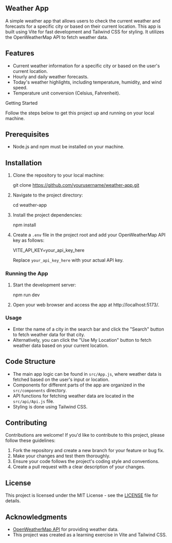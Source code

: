 ## Weather App

A simple weather app that allows users to check the current weather and forecasts for a specific city or based on their current location. This app is built using Vite for fast development and Tailwind CSS for styling. It utilizes the OpenWeatherMap API to fetch weather data.

## Features

- Current weather information for a specific city or based on the user's current location.
- Hourly and daily weather forecasts.
- Today's weather highlights, including temperature, humidity, and wind speed.
- Temperature unit conversion (Celsius, Fahrenheit).

 Getting Started

Follow the steps below to get this project up and running on your local machine.

## Prerequisites

- Node.js and npm must be installed on your machine.

## Installation

1. Clone the repository to your local machine:

  
   git clone https://github.com/yourusername/weather-app.git
  

2. Navigate to the project directory:

   cd weather-app
   

3. Install the project dependencies:

 
   npm install
  

4. Create a `.env` file in the project root and add your OpenWeatherMap API key as follows:


   VITE_API_KEY=your_api_key_here


   Replace `your_api_key_here` with your actual API key.

### Running the App

1. Start the development server:


   npm run dev


2. Open your web browser and access the app at http://localhost:5173/.

### Usage

- Enter the name of a city in the search bar and click the "Search" button to fetch weather data for that city.
- Alternatively, you can click the "Use My Location" button to fetch weather data based on your current location.

## Code Structure

- The main app logic can be found in `src/App.js`, where weather data is fetched based on the user's input or location.
- Components for different parts of the app are organized in the `src/components` directory.
- API functions for fetching weather data are located in the `src/api/Api.js` file.
- Styling is done using Tailwind CSS.

## Contributing

Contributions are welcome! If you'd like to contribute to this project, please follow these guidelines:

1. Fork the repository and create a new branch for your feature or bug fix.
2. Make your changes and test them thoroughly.
3. Ensure your code follows the project's coding style and conventions.
4. Create a pull request with a clear description of your changes.

## License

This project is licensed under the MIT License - see the [LICENSE](LICENSE) file for details.

## Acknowledgments

- [OpenWeatherMap API](https://openweathermap.org/) for providing weather data.
- This project was created as a learning exercise in Vite and Tailwind CSS.
